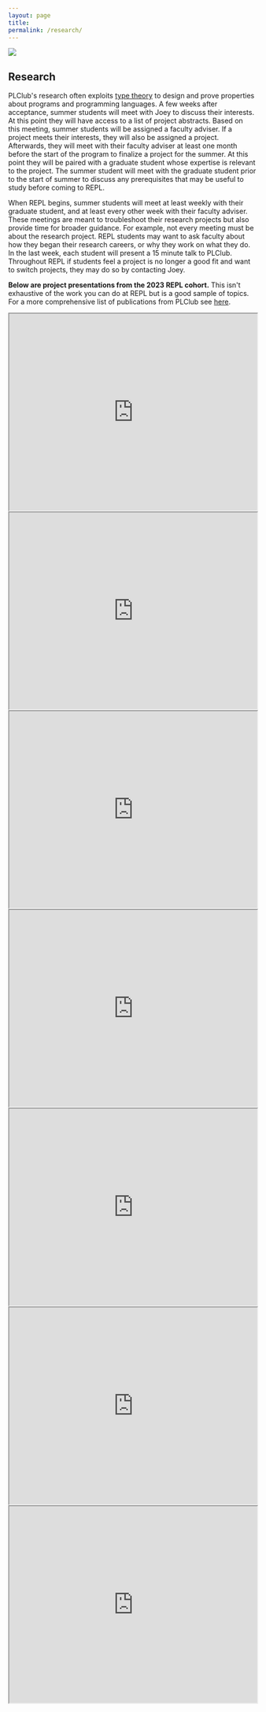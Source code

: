 ```yaml
---
layout: page
title: 
permalink: /research/
---
```


<img align="center" src="/images/weirich1.png">

## Research

PLClub's research often exploits [type theory](https://en.wikipedia.org/wiki/Type_theory) to design and prove properties about programs and programming languages. A few weeks after acceptance, summer students will meet with Joey to discuss their interests. At this point they will have access to a list of project abstracts. Based on this meeting, summer students will be assigned a faculty adviser. If a project meets their interests, they will also be assigned a project. Afterwards, they will meet with their faculty adviser at least one month before the start of the program to finalize a project for the summer. At this point they will be paired with a graduate student whose expertise is relevant to the project. The summer student will meet with the graduate student prior to the start of summer to discuss any prerequisites that may be useful to study before coming to REPL.

When REPL begins, summer students will meet at least weekly with their graduate student, and at least every other week with their faculty adviser. These meetings are meant to troubleshoot their research projects but also provide time for broader guidance. For example, not every meeting must be about the research project. REPL students may want to ask faculty about how they began their research careers, or why they work on what they do. In the last week, each student will present a 15 minute talk to PLClub. Throughout REPL if students feel a project is no longer a good fit and want to switch projects, they may do so by contacting Joey.

**Below are project presentations from the 2023 REPL cohort.** This isn't exhaustive of the work you can do at REPL but is a good sample of topics. For a more comprehensive list of publications from PLClub see [here](https://www.cis.upenn.edu/~plclub/papers/).

<iframe src="https://drive.google.com/file/d/1CjYJ3NIkLMYiXEiWoHdLC-uCOkFD8DHV/preview" width="100%" height="400px" style="border:15;"></iframe>

<iframe src="https://drive.google.com/file/d/1OAW29gr6dOVAOEILRa-UulhtBJy1q9h7/preview" width="100%" height="400px" style="border:15;"></iframe>

<iframe src="https://drive.google.com/file/d/1whzniq6BXGHiUEeOyBYamAKgWKAp6OmZ/preview" width="100%" height="400px" style="border:15;"></iframe>

<iframe src="https://drive.google.com/file/d/178NAGWpQXSpnfEPlBN7VZeriJTvjW2GL/preview" width="100%" height="400px" style="border:15;"></iframe>

<iframe src="https://drive.google.com/file/d/1zh3CeAO8O3fjMEhS8xM6HFFg7l9SUSPP/preview" width="100%" height="400px" style="border:15;"></iframe>

<iframe src="https://drive.google.com/file/d/1-uPYoW36G5qSD2HAOE6FNx0B1bZGEjCT/preview" width="100%" height="400px" style="border:15;"></iframe>

<iframe src="https://drive.google.com/file/d/1JSQgRs6jjbF7oV2uT5tzPD6j-6yKlWVO/preview" width="100%" height="400px" style="border:15;"></iframe>





